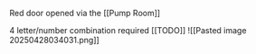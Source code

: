 Red door opened via the [[Pump Room]]

4 letter/number combination required [[TODO]]
![[Pasted image 20250428034031.png]]